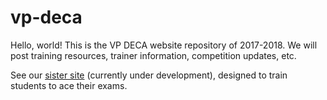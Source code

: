 # vp-deca

Hello, world! This is the VP DECA website repository of 2017-2018. We will post training resources, trainer information, competition updates, etc. 

See our [sister site](http://vpdeca.herokuapp.com) (currently under development), designed to train students to ace their exams.
